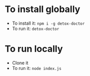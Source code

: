 # To install globally

- To install it: `npm i -g detox-doctor`
- To run it: `detox-doctor`

# To run locally

- Clone it
- To run it: `node index.js`
